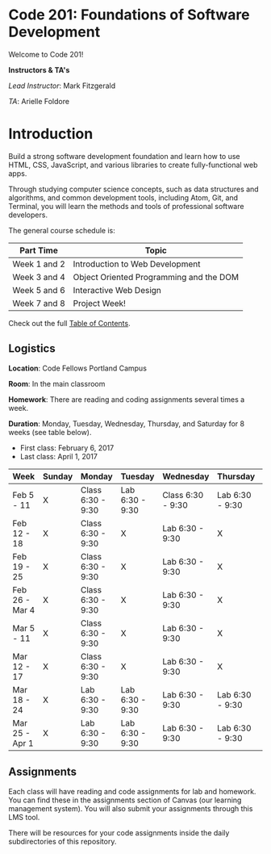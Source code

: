 # Code 201: Foundations of Software Development
Welcome to Code 201!

**Instructors & TA's**

*Lead Instructor*: Mark Fitzgerald

*TA*: Arielle Foldore

# Introduction
Build a strong software development foundation and learn how to use HTML, CSS, JavaScript, and various libraries to create fully-functional web apps.

Through studying computer science concepts, such as data structures and algorithms, and common development tools, including Atom, Git, and Terminal, you will learn the methods and tools of professional software developers.

The general course schedule is:

**Part Time**    | Topic
-------------|---------------
Week 1 and 2 | Introduction to Web Development
Week 3 and 4 | Object Oriented Programming and the DOM
Week 5 and 6 | Interactive Web Design
Week 7 and 8 | Project Week!

Check out the full [Table of Contents](SUMMARY.md).

## Logistics
**Location**: Code Fellows Portland Campus

**Room**: In the main classroom

**Homework**: There are reading and coding assignments several times a week.

**Duration**: Monday, Tuesday, Wednesday, Thursday, and Saturday for 8 weeks (see table below).
* First class: February 6, 2017
* Last class: April 1, 2017

**Week**    | Sunday | Monday | Tuesday | Wednesday | Thursday | Friday | Saturday
-------------|---------------|---------------|---------------|---------------|---------------|---------------|---------------
Feb 5 - 11 | X | Class 6:30 - 9:30 | Lab 6:30 - 9:30 | Class 6:30 - 9:30 | Lab 6:30 - 9:30 | X | Class & Lab 9:00 - 6:00
Feb 12 - 18 | X | Class 6:30 - 9:30 | X | Lab 6:30 - 9:30 | X | X | Class & Lab 9:00 - 6:00
Feb 19 - 25 | X | Class 6:30 - 9:30 | X | Lab 6:30 - 9:30 | X | X | Class & Lab 9:00 - 6:00
Feb 26 - Mar 4 | X | Class 6:30 - 9:30 | X | Lab 6:30 - 9:30 | X | X | Class & Lab 9:00 - 6:00
Mar 5 - 11 | X | Class 6:30 - 9:30 | X | Lab 6:30 - 9:30 | X | X | Class & Lab 9:00 - 6:00
Mar 12 - 17 | X | Class 6:30 - 9:30 | X | Lab 6:30 - 9:30 | X | X | Class & Lab 9:00 - 6:00
Mar 18 - 24 | X | Lab 6:30 - 9:30 | Lab 6:30 - 9:30 | Lab 6:30 - 9:30 | Lab 6:30 - 9:30 | X | Lab 9:00 - 6:00
Mar 25 - Apr 1 | X | Lab 6:30 - 9:30 | Lab 6:30 - 9:30 | Lab 6:30 - 9:30 | Lab 6:30 - 9:30 | X | Project Presentations

## Assignments

Each class will have reading and code assignments for lab and homework. You can find these in the assignments section of Canvas (our learning management system). You will also submit your assignments through this LMS tool.

There will be resources for your code assignments inside the daily subdirectories of this repository.
